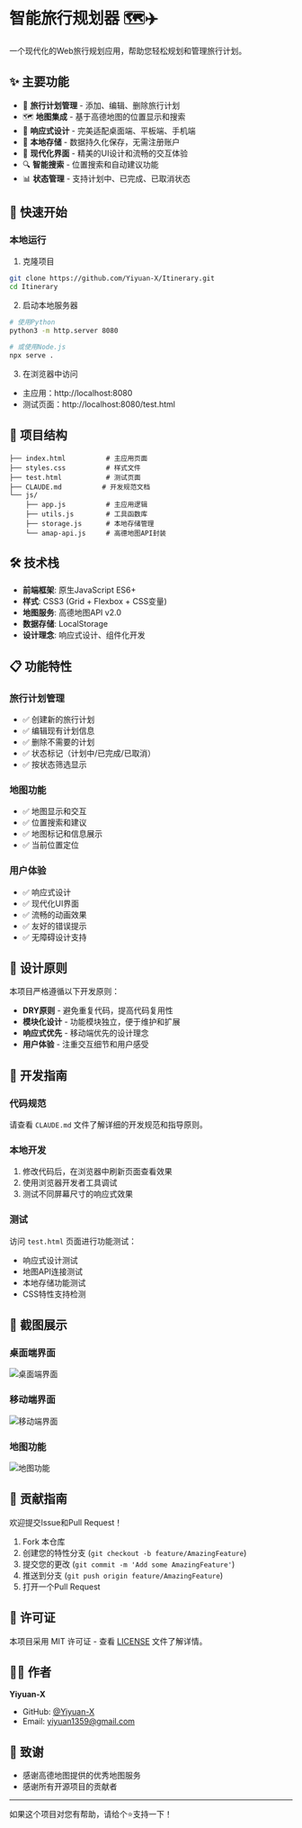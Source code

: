 # 智能旅行规划器 🗺️✈️

一个现代化的Web旅行规划应用，帮助您轻松规划和管理旅行计划。

## ✨ 主要功能

- 🎯 **旅行计划管理** - 添加、编辑、删除旅行计划
- 🗺️ **地图集成** - 基于高德地图的位置显示和搜索
- 📱 **响应式设计** - 完美适配桌面端、平板端、手机端
- 💾 **本地存储** - 数据持久化保存，无需注册账户
- 🎨 **现代化界面** - 精美的UI设计和流畅的交互体验
- 🔍 **智能搜索** - 位置搜索和自动建议功能
- 📊 **状态管理** - 支持计划中、已完成、已取消状态

## 🚀 快速开始

### 本地运行

1. 克隆项目
```bash
git clone https://github.com/Yiyuan-X/Itinerary.git
cd Itinerary
```

2. 启动本地服务器
```bash
# 使用Python
python3 -m http.server 8080

# 或使用Node.js
npx serve .
```

3. 在浏览器中访问
- 主应用：http://localhost:8080
- 测试页面：http://localhost:8080/test.html

## 📁 项目结构

```
├── index.html          # 主应用页面
├── styles.css          # 样式文件
├── test.html           # 测试页面
├── CLAUDE.md          # 开发规范文档
└── js/
    ├── app.js          # 主应用逻辑
    ├── utils.js        # 工具函数库
    ├── storage.js      # 本地存储管理
    └── amap-api.js     # 高德地图API封装
```

## 🛠️ 技术栈

- **前端框架**: 原生JavaScript ES6+
- **样式**: CSS3 (Grid + Flexbox + CSS变量)
- **地图服务**: 高德地图API v2.0
- **数据存储**: LocalStorage
- **设计理念**: 响应式设计、组件化开发

## 📋 功能特性

### 旅行计划管理
- ✅ 创建新的旅行计划
- ✅ 编辑现有计划信息
- ✅ 删除不需要的计划
- ✅ 状态标记（计划中/已完成/已取消）
- ✅ 按状态筛选显示

### 地图功能
- ✅ 地图显示和交互
- ✅ 位置搜索和建议
- ✅ 地图标记和信息展示
- ✅ 当前位置定位

### 用户体验
- ✅ 响应式设计
- ✅ 现代化UI界面
- ✅ 流畅的动画效果
- ✅ 友好的错误提示
- ✅ 无障碍设计支持

## 🎨 设计原则

本项目严格遵循以下开发原则：

- **DRY原则** - 避免重复代码，提高代码复用性
- **模块化设计** - 功能模块独立，便于维护和扩展
- **响应式优先** - 移动端优先的设计理念
- **用户体验** - 注重交互细节和用户感受

## 🔧 开发指南

### 代码规范

请查看 `CLAUDE.md` 文件了解详细的开发规范和指导原则。

### 本地开发

1. 修改代码后，在浏览器中刷新页面查看效果
2. 使用浏览器开发者工具调试
3. 测试不同屏幕尺寸的响应式效果

### 测试

访问 `test.html` 页面进行功能测试：
- 响应式设计测试
- 地图API连接测试
- 本地存储功能测试
- CSS特性支持检测

## 🌟 截图展示

### 桌面端界面
![桌面端界面](docs/desktop.png)

### 移动端界面
![移动端界面](docs/mobile.png)

### 地图功能
![地图功能](docs/map.png)

## 🤝 贡献指南

欢迎提交Issue和Pull Request！

1. Fork 本仓库
2. 创建您的特性分支 (`git checkout -b feature/AmazingFeature`)
3. 提交您的更改 (`git commit -m 'Add some AmazingFeature'`)
4. 推送到分支 (`git push origin feature/AmazingFeature`)
5. 打开一个Pull Request

## 📄 许可证

本项目采用 MIT 许可证 - 查看 [LICENSE](LICENSE) 文件了解详情。

## 👨‍💻 作者

**Yiyuan-X**

- GitHub: [@Yiyuan-X](https://github.com/Yiyuan-X)
- Email: yiyuan1359@gmail.com

## 🙏 致谢

- 感谢高德地图提供的优秀地图服务
- 感谢所有开源项目的贡献者

---

如果这个项目对您有帮助，请给个⭐️支持一下！